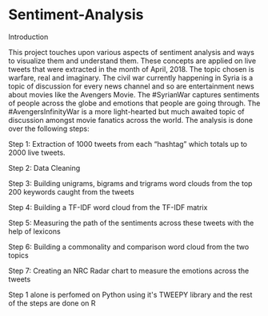 
# Sentiment-Analysis

Introduction

This project touches upon various aspects of sentiment analysis and ways to visualize them and understand them. These concepts are applied on live tweets that were extracted in the month of April, 2018. The topic chosen is warfare, real and imaginary. The civil war currently happening in Syria is a topic of discussion for every news channel and so are entertainment news about movies like the Avengers Movie. The #SyrianWar captures sentiments of people across the globe and emotions that people are going through. The #AvengersInfinityWar is a more light-hearted but much awaited topic of discussion amongst movie fanatics across the world. The analysis is done over the following steps:


Step 1: Extraction of 1000 tweets from each “hashtag” which totals up to 2000 live tweets.

Step 2: Data Cleaning

Step 3: Building unigrams, bigrams and trigrams word clouds from the top 200 keywords caught from the tweets

Step 4: Building a TF-IDF word cloud from the TF-IDF matrix

Step 5: Measuring the path of the sentiments across these tweets with the help of lexicons

Step 6: Building a commonality and comparison word cloud from the two topics

Step 7: Creating an NRC Radar chart to measure the emotions across the tweets

Step 1 alone is perfomed on Python using it's TWEEPY library and the rest of the steps are done on R
